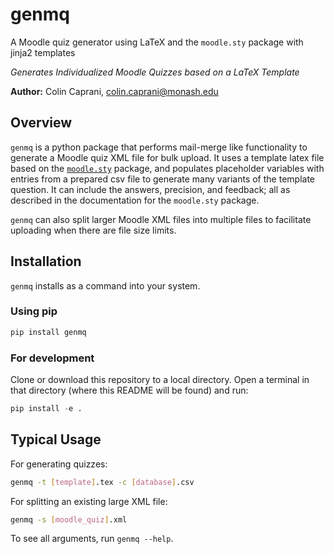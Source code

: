 # genmq
A Moodle quiz generator using LaTeX and the `moodle.sty` package with jinja2 templates

*Generates Individualized Moodle Quizzes based on a LaTeX Template*

**Author:** Colin Caprani,
[colin.caprani@monash.edu](mailto://colin.caprani@monash.edu)

## Overview
`genmq` is a python package that performs mail-merge like functionality to generate a Moodle quiz XML file for bulk upload. It uses a template latex file based on the [`moodle.sty`](https://framagit.org/mattgk/moodle) package, and populates placeholder variables with entries from a prepared csv file to generate many variants of the template question. It can include the answers, precision, and feedback; all as described in the documentation for the `moodle.sty` package.

`genmq` can also split larger Moodle XML files into multiple files to facilitate uploading when there are file size limits.

## Installation

`genmq` installs as a command into your system.

### Using pip

```python
pip install genmq
```

### For development
Clone or download this repository to a local directory. Open a terminal in that directory (where this README will be found) and run:

```python
pip install -e .
```


## Typical Usage

For generating quizzes:

```bash
genmq -t [template].tex -c [database].csv
```

For splitting an existing large XML file:
```bash
genmq -s [moodle_quiz].xml
```

To see all arguments, run `genmq --help`.


